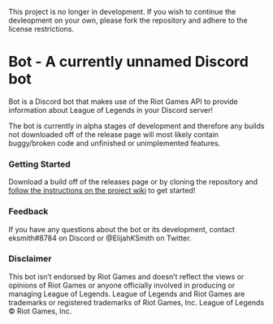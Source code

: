 This project is no longer in development. If you wish to continue the devleopment on your own, please fork the repository and adhere to the license restrictions.

# Bot - A **currently** unnamed Discord bot

Bot is a Discord bot that makes use of the Riot Games API to provide information about League of Legends in your Discord server!

The bot is currently in alpha stages of development and therefore any builds not downloaded off of the release page will most likely contain buggy/broken code and unfinished or unimplemented features.

### Getting Started

Download a build off of the releases page or by cloning the repository and [follow the instructions on the project wiki](https://github.com/ElijahKSmith/Bot/wiki/Getting-Started) to get started!

### Feedback

If you have any questions about the bot or its development, contact eksmith#8784 on Discord or @ElijahKSmith on Twitter.

### Disclaimer

This bot isn’t endorsed by Riot Games and doesn’t reflect the views or opinions of Riot Games or anyone officially involved in producing or managing League of Legends. League of Legends and Riot Games are trademarks or registered trademarks of Riot Games, Inc. League of Legends © Riot Games, Inc.
